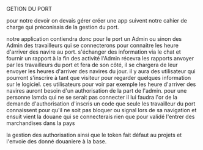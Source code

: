 GETION DU PORT 


pour notre devoir on devais gérer créer une app suivent notre cahier de charge qui préconisais de la gestion du port.

notre application contiendra donc pour le port un Admin ou sinon des Admin des travailleurs qui se connecterons pour connaitre les heure d'arriver des navire au port. s'échanger des information via le chat et fournir un rapport à la fin des activité 
l'Admin récevra les rapports anvoyer par les travailleurs du port et fera de son côté, il se chargera de leur envoyer les heures d'arriver des navires du jour. 
il y aura des utilisateur qui pourront s'inscrire à tant que visiteur pour regarder quelques information sur le logiciel. ces utilisateurs pour voir par exemple les heure d'arriver des navires auront besoin d'un authorisation de la part de l'admin. pour une personne lamda qui ne se serait pas connecter il lui faudra l'or de la demande d'authorisation d'inscris un code que seule les travailleur du port connaissent pour qu'il ne soit pas bloquer ou signal lors de sa navigation 
et ensuit vient la douane qui se connecterais rien que pour validé l'entrer des marchandises dans la pays 



la gestion des authorisation ainsi que le token fait défaut au projets et l'envoie des donné douaniere à la base.
